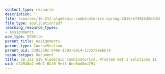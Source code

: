```yaml
---
content_type: resource
description: ''
file: /courses/18-212-algebraic-combinatorics-spring-2019/e74948d2e6d10bf09eff0ee5bd5dd791_MIT18_212S19_pset1_solnII.pdf
file_type: application/pdf
learning_resource_types:
- Assignments
ocw_type: OCWFile
parent_title: Assignments
parent_type: CourseSection
parent_uid: d385350c-649e-1593-6914-33357a9ebb79
resourcetype: Document
title: 18.212 S19 Algebraic Combinatorics, Problem Set 1 Solutions II
uid: e74948d2-e6d1-0bf0-9eff-0ee5bd5dd791
---
```


